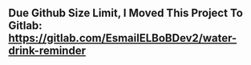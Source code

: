 ## Due Github Size Limit, I Moved This Project To Gitlab: https://gitlab.com/EsmailELBoBDev2/water-drink-reminder 
